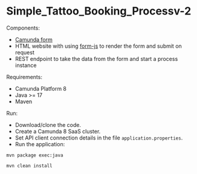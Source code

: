 # Simple_Tattoo_Booking_Processv-2

Components:
* [Camunda form](https://docs.camunda.io/docs/components/modeler/forms/camunda-forms-reference/)
* HTML website with using [form-js](https://bpmn.io/toolkit/form-js/) to render the form and submit on request
* REST endpoint to take the data from the form and start a process instance

Requirements:
* Camunda Platform 8
* Java >= 17
* Maven

Run:
* Download/clone the code.
* Create a Camunda 8 SaaS cluster.
* Set API client connection details in the file `application.properties`.
* Run the application:

```
mvn package exec:java
```


```
mvn clean install

```

